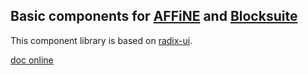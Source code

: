 ## Basic components for [AFFiNE](https://github.com/toeverything/AFFiNE) and [Blocksuite](https://github.com/toeverything/blocksuite)

This component library is based on [radix-ui](https://www.radix-ui.com/).

[doc online](https://toeverything.github.io/design/)

